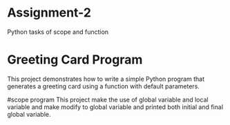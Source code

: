 # Assignment-2
Python tasks of scope and function 

# Greeting Card Program

This project demonstrates how to write a simple Python program 
that generates a greeting card using a function with
default parameters.

#scope program 
This project make the use of global variable and local variable and
make modify to global variable and printed both initial and
final global variable.

